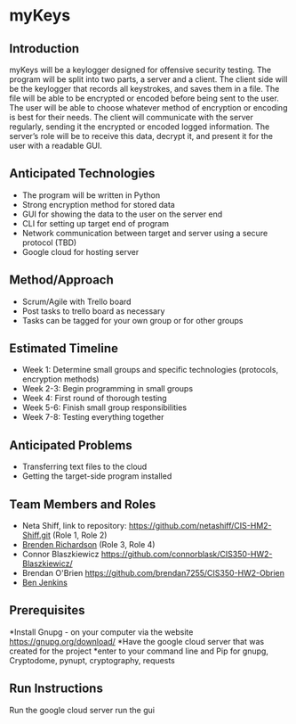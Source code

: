 # myKeys

## Introduction

myKeys will be a keylogger designed for offensive security testing. The program will be split into two parts, a server and a client. The client side will be the keylogger that records all keystrokes, and saves them in a file. The file will be able to be encrypted or encoded before being sent to the user. The user will be able to choose whatever method of encryption or encoding is best for their needs. The client will communicate with the server regularly, sending it the encrypted or encoded logged information. The server’s role will be to receive this data, decrypt it, and present it for the user with a readable GUI.

## Anticipated Technologies

* The program will be written in Python
* Strong encryption method for stored data
* GUI for showing the data to the user on the server end
* CLI for setting up target end of program
* Network communication between target and server using a secure protocol (TBD)
* Google cloud for hosting server

## Method/Approach

* Scrum/Agile with Trello board
* Post tasks to trello board as necessary
* Tasks can be tagged for your own group or for other groups
    

## Estimated Timeline

* Week 1: Determine small groups and specific technologies (protocols, encryption methods)
* Week 2-3: Begin programming in small groups
* Week 4: First round of thorough testing
* Week 5-6: Finish small group responsibilities
* Week 7-8: Testing everything together

## Anticipated Problems

* Transferring text files to the cloud
* Getting the target-side program installed


## Team Members and Roles

* Neta Shiff, link to repository: https://github.com/netashiff/CIS-HM2-Shiff.git (Role 1, Role 2)
* [Brenden Richardson](https://github.com/BrendenRichardson/CIS350-HW2-Richardson.git) (Role 3, Role 4)
* Connor Blaszkiewicz https://github.com/connorblask/CIS350-HW2-Blaszkiewicz/
* Brendan O'Brien https://github.com/brendan7255/CIS350-HW2-Obrien
* [Ben Jenkins](https://github.com/benjaminjenkins/CIS350-HW2-jenkins)

## Prerequisites
*Install Gnupg -  on your computer via the website https://gnupg.org/download/
*Have the google cloud server that was created for the project 
*enter to your command line and Pip for gnupg, Cryptodome, pynupt, cryptography, requests  

## Run Instructions
Run the google cloud server
run the gui 


